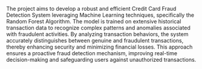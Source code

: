 The project aims to develop a robust and efficient Credit Card Fraud Detection System leveraging Machine Learning techniques, specifically the Random Forest Algorithm. 
The model is trained on extensive historical transaction data to recognize complex patterns and anomalies associated with fraudulent activities.
By analyzing transaction behaviors, the system accurately distinguishes between genuine and fraudulent transactions, thereby enhancing security and minimizing financial losses. 
This approach ensures a proactive fraud detection mechanism, improving real-time decision-making and safeguarding users against unauthorized transactions.
